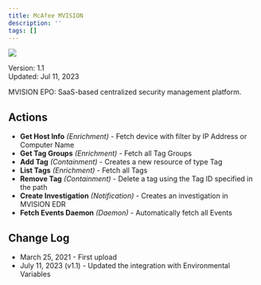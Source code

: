 ```yaml
---
title: McAfee MVISION
description: ''
tags: []
---
```


![](/img/platform-services/automation-service/app-central/logos/mcafee-mvision.png)

Version: 1.1  
Updated: Jul 11, 2023

MVISION EPO: SaaS-based centralized security management platform.   


## Actions

* **Get Host Info** *(Enrichment)* - Fetch device with filter by IP Address or Computer Name
* **Get Tag Groups** *(Enrichment)* - Fetch all Tag Groups
* **Add Tag** *(Containment)* - Creates a new resource of type Tag
* **List Tags** *(Enrichment)* - Fetch all Tags
* **Remove Tag** *(Containment)* - Delete a tag using the Tag ID specified in the path
* **Create Investigation** *(Notification)* - Creates an investigation in MVISION EDR
* **Fetch Events Daemon** *(Daemon)* - Automatically fetch all Events

## Change Log

* March 25, 2021 - First upload
* July 11, 2023 (v1.1) - Updated the integration with Environmental Variables
